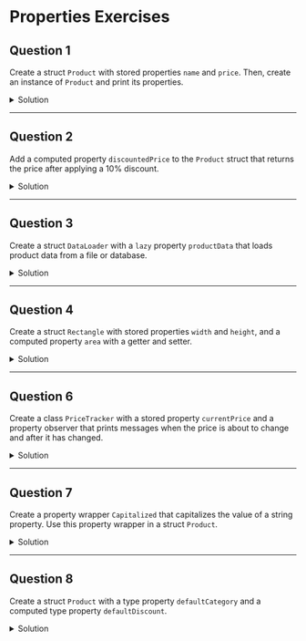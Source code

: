 
# Properties Exercises 

## Question 1

Create a struct `Product` with stored properties `name` and `price`. Then, create an instance of `Product` and print its properties.

<details>
  <summary>Solution</summary>
  
  ```swift
  struct Product {
    var name: String
    var price: Double
  }

  let laptop = Product(name: "Laptop", price: 999.99)
  print("Product: \(laptop.name), Price: \(laptop.price)")
  ```
</details>

***

## Question 2

Add a computed property `discountedPrice` to the `Product` struct that returns the price after applying a 10% discount.

<details>
  <summary>Solution</summary>
  
  ```swift
  struct Product {
    var name: String
    var price: Double
    var discountedPrice: Double {
      return price * 0.9
    }
  }

  let laptop = Product(name: "Laptop", price: 999.99)
  print("Discounted Price: \(laptop.discountedPrice)")
  ```
</details>

***

## Question 3

Create a struct `DataLoader` with a `lazy` property `productData` that loads product data from a file or database.

<details>
  <summary>Solution</summary>
  
  ```swift
  struct DataLoader {
    lazy var productData: [String] = {
      // Load product data from a file or database
      return ["Product1", "Product2", "Product3"]
    }()
  }

  var loader = DataLoader()
  print(loader.productData)
  ```
</details>

***

## Question 4

Create a struct `Rectangle` with stored properties `width` and `height`, and a computed property `area` with a getter and setter.

<details>
  <summary>Solution</summary>
  
  ```swift
  struct Rectangle {
    var width: Double
    var height: Double
    var area: Double {
      get {
        return width * height
      }
      set {
        width = sqrt(newValue)
        height = sqrt(newValue)
      }
    }
  }

  var rect = Rectangle(width: 4, height: 5)
  print("Area: \(rect.area)")
  rect.area = 16
  print("New Width: \(rect.width), New Height: \(rect.height)")
  ```
</details>

***

## Question 6

Create a class `PriceTracker` with a stored property `currentPrice` and a property observer that prints messages when the price is about to change and after it has changed.

<details>
  <summary>Solution</summary>
  
  ```swift
  class PriceTracker {
    var currentPrice: Double = 0.0 {
      willSet(newPrice) {
        print("About to set currentPrice to \(newPrice)")
      }
      didSet {
        if currentPrice > oldValue {
          print("Price increased by \(currentPrice - oldValue)")
        } else {
          print("Price decreased by \(oldValue - currentPrice)")
        }
      }
    }
  }

  var tracker = PriceTracker()
  tracker.currentPrice = 199.99
  tracker.currentPrice = 149.99
  ```
</details>

***

## Question 7

Create a property wrapper `Capitalized` that capitalizes the value of a string property. Use this property wrapper in a struct `Product`.

<details>
  <summary>Solution</summary>
  
  ```swift
  @propertyWrapper
  struct Capitalized {
    private var value: String = ""
    var wrappedValue: String {
      get { value }
      set { value = newValue.capitalized }
    }
  }

  struct Product {
    @Capitalized var name: String
  }

  var product = Product(name: "laptop")
  print(product.name) // Laptop
  ```
</details>

***

## Question 8

Create a struct `Product` with a type property `defaultCategory` and a computed type property `defaultDiscount`.

<details>
  <summary>Solution</summary>
  
  ```swift
  struct Product {
    static var defaultCategory = "General"
    static var defaultDiscount: Double {
      return 0.1
    }
  }

  print(Product.defaultCategory)
  print(Product.defaultDiscount)
  ```
</details>
